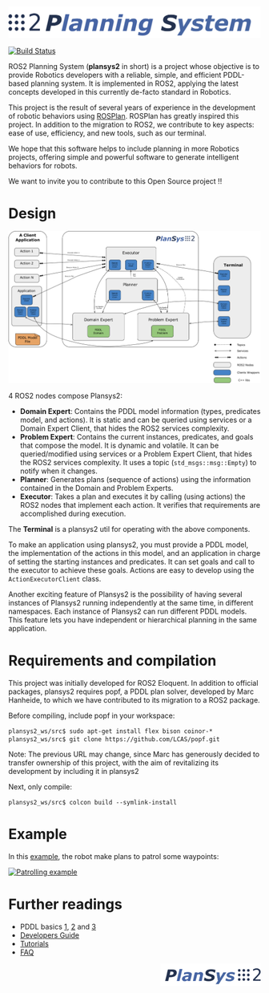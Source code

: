 ![PlanSys2 Logo](/plansys2_docs/plansys2_logo.png)

[![Build Status](https://travis-ci.com/IntelligentRoboticsLabs/ros2_planning_system.svg?branch=master)](https://travis-ci.com/IntelligentRoboticsLabs/ros2_planning_system)


ROS2 Planning System (**plansys2** in short) is a project whose objective is to provide Robotics developers with a reliable, simple, and efficient PDDL-based planning system. It is implemented in ROS2, applying the latest concepts developed in this currently de-facto standard in Robotics.

This project is the result of several years of experience in the development of robotic behaviors using [ROSPlan](https://github.com/KCL-Planning/ROSPlan). ROSPlan has greatly inspired this project. In addition to the migration to ROS2, we contribute to key aspects: ease of use, efficiency, and new tools, such as our terminal.

We hope that this software helps to include planning in more Robotics projects, offering simple and powerful software to generate intelligent behaviors for robots.

We want to invite you to contribute to this Open Source project !!



# Design

![plansys2_overview](plansys2_docs/plansys2_arch.png)

4 ROS2 nodes compose Plansys2:
- **Domain Expert**: Contains the PDDL model information (types, predicates model, and actions). It is static and can be queried using services or a Domain Expert Client, that hides the ROS2 services complexity.
- **Problem Expert**: Contains the current instances, predicates, and goals that compose the model. It is dynamic and volatile. It can be queried/modified using services or a Problem Expert Client, that hides the ROS2 services complexity. It uses a topic (`std_msgs::msg::Empty`) to notify when it changes. 
- **Planner**: Generates plans (sequence of actions) using the information contained in the Domain and Problem Experts.
- **Executor**: Takes a plan and executes it by calling (using actions) the ROS2 nodes that implement each action. It verifies that requirements are accomplished during execution.

The **Terminal** is a plansys2 util for operating with the above components. 

To make an application using plansys2, you must provide a PDDL model, the implementation of the actions in this model, and an application in charge of setting the starting instances and predicates. It can set goals and call to the executor to achieve these goals. Actions are easy to develop using the `ActionExecutorClient` class. 

Another exciting feature of Plansys2 is the possibility of having several instances of Plansys2 running independently at the same time, in different namespaces. Each instance of Plansys2 can run different PDDL models. This feature lets you have independent or hierarchical planning in the same application.

# Requirements and compilation

This project was initially developed for ROS2 Eloquent. In addition to official packages, plansys2 requires popf, a PDDL plan solver, developed by Marc Hanheide, to which we have contributed to its migration to a ROS2 package.

Before compiling, include popf in your workspace:

```
plansys2_ws/src$ sudo apt-get install flex bison coinor-*
plansys2_ws/src$ git clone https://github.com/LCAS/popf.git
```

Note: The previous URL may change, since Marc has generously decided to transfer ownership of this project, with the aim of revitalizing its development by including it in plansys2

Next, only compile:

```
plansys2_ws/src$ colcon build --symlink-install
```

# Example

In this [example](https://github.com/IntelligentRoboticsLabs/ros2_planning_system_examples/patrol_navigation_example), the robot make plans to patrol some waypoints:

[![Patrolling example](https://img.youtube.com/vi/fAEGySqefwo/0.jpg)](https://www.youtube.com/watch?v=fAEGySqefwo)

# Further readings

- PDDL basics [1](https://arxiv.org/pdf/1106.4561.pdf), [2](http://www.cs.toronto.edu/~sheila/2542/w09/A1/introtopddl2.pdf) and [3](http://www.cs.toronto.edu/~sheila/384/w11/Assignments/A3/veloso-PDDL_by_Example.pdf)
- [Developers Guide](plansys2_docs/developer_guide.md)
- [Tutorials](plansys2_docs/tutorials.md)
- [FAQ](plansys2_docs/FAQ.md)

<img src="/plansys2_docs/plansys2_logo_v2.png" alt="drawing" width="200" align="right"/>

